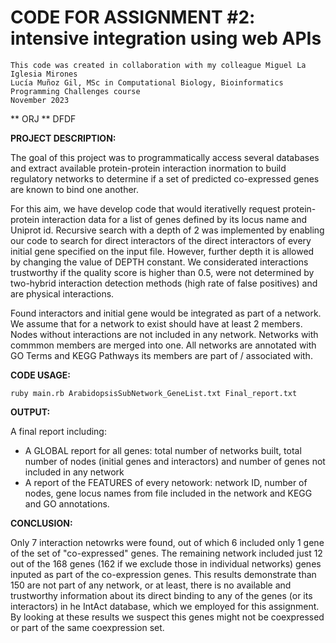 # CODE FOR ASSIGNMENT #2: intensive integration using web APIs

```
This code was created in collaboration with my colleague Miguel La Iglesia Mirones
Lucía Muñoz Gil, MSc in Computational Biology, Bioinformatics Programming Challenges course
November 2023
```
** ORJ **
DFDF

**PROJECT DESCRIPTION:**

The goal of this project was to programmatically access several databases and extract available protein-protein interaction inormation to build regulatory networks to determine if a set of predicted co-expressed genes are known to bind one another.

For this aim, we have develop code that would iterativelly request protein-protein interaction data for a list of genes defined by its locus name and Uniprot id. Recursive search with a depth of 2 was implemented by enabling our code to search for direct interactors of the direct interactors of every initial gene specified on the input file. However, further depth it is allowed by changing the value of DEPTH constant. We considerated interactions trustworthy if the quality score is higher than 0.5, were not determined by two-hybrid interaction detection methods (high rate of false positives) and are physical interactions.

Found interactors and initial gene would be integrated as part of a network. We assume that for a network to exist should have at least 2 members. Nodes without interactions are not included in any network. Networks with commmon members are merged into one. All networks are annotated with GO Terms and KEGG Pathways its members are part of / associated with. 

**CODE USAGE:**

```
ruby main.rb ArabidopsisSubNetwork_GeneList.txt Final_report.txt
```

**OUTPUT:**

A final report including:
-  A GLOBAL report for all genes: total number of networks built, total number of nodes (initial genes and interactors) and number of genes not included in any network
-  A report of the FEATURES of every netowork: network ID, number of nodes, gene locus names from file included in the network and KEGG and GO annotations.
  
**CONCLUSION:**

Only 7 interaction netowrks were found, out of which 6 included only 1 gene of the set of "co-expressed" genes. The remaining network included just 12 out of the 168 genes (162 if we exclude those in individual networks) genes inputed as part of the co-expression genes. This results demonstrate than 150 are not part of any network, or at least, there is no available and trustworthy information about its direct binding to any of the genes (or its interactors) in he IntAct database, which we employed for this assignment. By looking at these results we suspect this genes might not be coexpressed or part of the same coexpression set.
